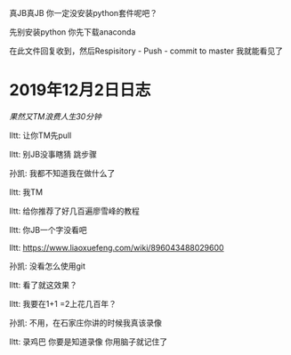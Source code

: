 
真JB真JB 你一定没安装python套件呢吧？

先别安装python 你先下载anaconda 

在此文件回复收到，然后Respisitory - Push  - commit to master 
我就能看见了


# 2019年12月2日日志

*果然又TM浪费人生30分钟*

lltt:
让你TM先pull

lltt:
别JB没事瞎猜 跳步骤

孙凯:
我都不知道我在做什么了

lltt:
我TM

lltt:
给你推荐了好几百遍廖雪峰的教程

lltt:
你JB一个字没看吧

lltt:
https://www.liaoxuefeng.com/wiki/896043488029600

孙凯:
没看怎么使用git

lltt:
看了就这效果？

lltt:
我要在1+1 =2上花几百年？

孙凯:
不用，在石家庄你讲的时候我真该录像

lltt:
录鸡巴 你要是知道录像 你用脑子就记住了


